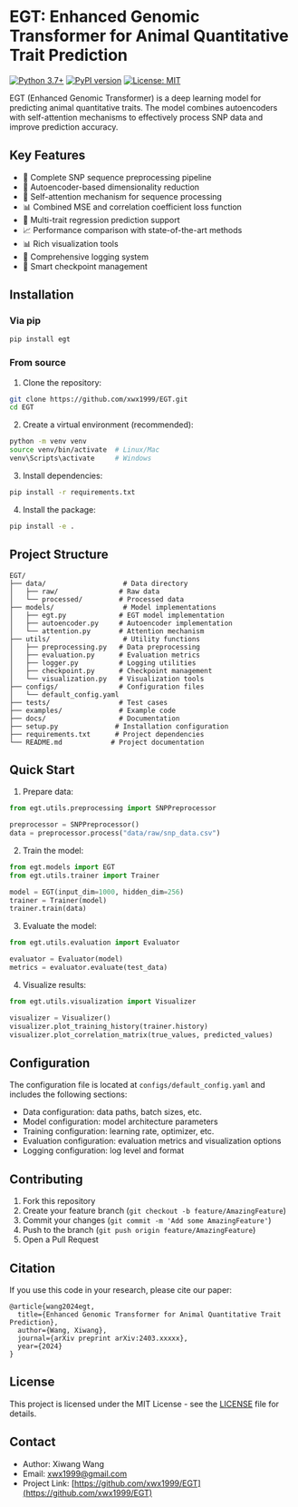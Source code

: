 # EGT: Enhanced Genomic Transformer for Animal Quantitative Trait Prediction

[![Python 3.7+](https://img.shields.io/badge/python-3.7+-blue.svg)](https://www.python.org/downloads/)
[![PyPI version](https://badge.fury.io/py/egt.svg)](https://badge.fury.io/py/egt)
[![License: MIT](https://img.shields.io/badge/License-MIT-yellow.svg)](https://opensource.org/licenses/MIT)

EGT (Enhanced Genomic Transformer) is a deep learning model for predicting animal quantitative traits. The model combines autoencoders with self-attention mechanisms to effectively process SNP data and improve prediction accuracy.

## Key Features

- 🧬 Complete SNP sequence preprocessing pipeline
- 🔄 Autoencoder-based dimensionality reduction
- 🧠 Self-attention mechanism for sequence processing
- 📊 Combined MSE and correlation coefficient loss function
- 🎯 Multi-trait regression prediction support
- 📈 Performance comparison with state-of-the-art methods
- 📊 Rich visualization tools
- 📝 Comprehensive logging system
- 💾 Smart checkpoint management

## Installation

### Via pip

```bash
pip install egt
```

### From source

1. Clone the repository:
```bash
git clone https://github.com/xwx1999/EGT.git
cd EGT
```

2. Create a virtual environment (recommended):
```bash
python -m venv venv
source venv/bin/activate  # Linux/Mac
venv\Scripts\activate     # Windows
```

3. Install dependencies:
```bash
pip install -r requirements.txt
```

4. Install the package:
```bash
pip install -e .
```

## Project Structure

```
EGT/
├── data/                   # Data directory
│   ├── raw/               # Raw data
│   └── processed/         # Processed data
├── models/                 # Model implementations
│   ├── egt.py             # EGT model implementation
│   ├── autoencoder.py     # Autoencoder implementation
│   └── attention.py       # Attention mechanism
├── utils/                  # Utility functions
│   ├── preprocessing.py   # Data preprocessing
│   ├── evaluation.py      # Evaluation metrics
│   ├── logger.py          # Logging utilities
│   ├── checkpoint.py      # Checkpoint management
│   └── visualization.py   # Visualization tools
├── configs/               # Configuration files
│   └── default_config.yaml
├── tests/                 # Test cases
├── examples/              # Example code
├── docs/                  # Documentation
├── setup.py              # Installation configuration
├── requirements.txt      # Project dependencies
└── README.md            # Project documentation
```

## Quick Start

1. Prepare data:
```python
from egt.utils.preprocessing import SNPPreprocessor

preprocessor = SNPPreprocessor()
data = preprocessor.process("data/raw/snp_data.csv")
```

2. Train the model:
```python
from egt.models import EGT
from egt.utils.trainer import Trainer

model = EGT(input_dim=1000, hidden_dim=256)
trainer = Trainer(model)
trainer.train(data)
```

3. Evaluate the model:
```python
from egt.utils.evaluation import Evaluator

evaluator = Evaluator(model)
metrics = evaluator.evaluate(test_data)
```

4. Visualize results:
```python
from egt.utils.visualization import Visualizer

visualizer = Visualizer()
visualizer.plot_training_history(trainer.history)
visualizer.plot_correlation_matrix(true_values, predicted_values)
```

## Configuration

The configuration file is located at `configs/default_config.yaml` and includes the following sections:

- Data configuration: data paths, batch sizes, etc.
- Model configuration: model architecture parameters
- Training configuration: learning rate, optimizer, etc.
- Evaluation configuration: evaluation metrics and visualization options
- Logging configuration: log level and format

## Contributing

1. Fork this repository
2. Create your feature branch (`git checkout -b feature/AmazingFeature`)
3. Commit your changes (`git commit -m 'Add some AmazingFeature'`)
4. Push to the branch (`git push origin feature/AmazingFeature`)
5. Open a Pull Request

## Citation

If you use this code in your research, please cite our paper:

```
@article{wang2024egt,
  title={Enhanced Genomic Transformer for Animal Quantitative Trait Prediction},
  author={Wang, Xiwang},
  journal={arXiv preprint arXiv:2403.xxxxx},
  year={2024}
}
```

## License

This project is licensed under the MIT License - see the [LICENSE](LICENSE) file for details.

## Contact

- Author: Xiwang Wang
- Email: xwx1999@gmail.com
- Project Link: [https://github.com/xwx1999/EGT](https://github.com/xwx1999/EGT) 